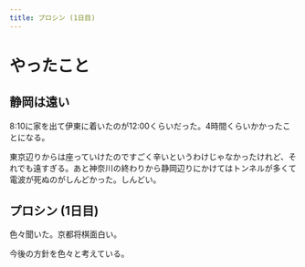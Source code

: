 ```yaml
---
title: プロシン (1日目)
---
```


# やったこと

## 静岡は遠い

8:10に家を出て伊東に着いたのが12:00くらいだった。4時間くらいかかったことになる。

東京辺りからは座っていけたのですごく辛いというわけじゃなかったけれど、それでも遠すぎる。あと神奈川の終わりから静岡辺りにかけてはトンネルが多くて電波が死ぬのがしんどかった。しんどい。

## プロシン (1日目)

色々聞いた。京都将棋面白い。

今後の方針を色々と考えている。
